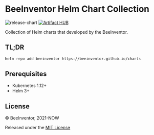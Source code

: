# BeeInventor Helm Chart Collection

![release-chart](https://github.com/beeinventor/charts/actions/workflows/release-chart.yaml/badge.svg)
[![Artifact HUB](https://img.shields.io/endpoint?url=https://artifacthub.io/badge/repository/beeinventor)](https://artifacthub.io/packages/search?repo=beeinventor)

Collection of Helm charts that developed by the BeeInventor.

## TL;DR

```sh
helm repo add beeinventor https://beeinventor.github.io/charts
```

## Prerequisites

- Kubernetes 1.12+
- Helm 3+

## License

© BeeInventor, 2021-NOW

Released under the [MIT License](https://github.com/beeinventor/charts/blob/master/LICENSE)
